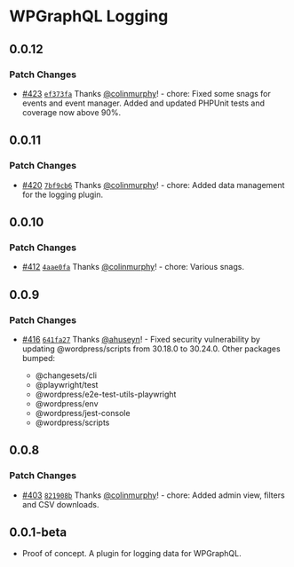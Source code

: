 # WPGraphQL Logging

## 0.0.12

### Patch Changes

- [#423](https://github.com/wpengine/hwptoolkit/pull/423) [`ef373fa`](https://github.com/wpengine/hwptoolkit/commit/ef373fa9710dd05bde9c33b7eb758f73686f0bd3) Thanks [@colinmurphy](https://github.com/colinmurphy)! - chore: Fixed some snags for events and event manager. Added and updated PHPUnit tests and coverage now above 90%.

## 0.0.11

### Patch Changes

- [#420](https://github.com/wpengine/hwptoolkit/pull/420) [`7bf9cb6`](https://github.com/wpengine/hwptoolkit/commit/7bf9cb625e1bee86af9436f8747ee1a24d1b273d) Thanks [@colinmurphy](https://github.com/colinmurphy)! - chore: Added data management for the logging plugin.

## 0.0.10

### Patch Changes

- [#412](https://github.com/wpengine/hwptoolkit/pull/412) [`4aae0fa`](https://github.com/wpengine/hwptoolkit/commit/4aae0fa56aedd64b30add448cf0df43e55b71455) Thanks [@colinmurphy](https://github.com/colinmurphy)! - chore: Various snags.

## 0.0.9

### Patch Changes

- [#416](https://github.com/wpengine/hwptoolkit/pull/416) [`641fa27`](https://github.com/wpengine/hwptoolkit/commit/641fa27d11a62fe2433a96299776732435a1eacd) Thanks [@ahuseyn](https://github.com/ahuseyn)! - Fixed security vulnerability by updating @wordpress/scripts from 30.18.0 to 30.24.0.
  Other packages bumped:

  - @changesets/cli
  - @playwright/test
  - @wordpress/e2e-test-utils-playwright
  - @wordpress/env
  - @wordpress/jest-console
  - @wordpress/scripts

## 0.0.8

### Patch Changes

- [#403](https://github.com/wpengine/hwptoolkit/pull/403) [`821908b`](https://github.com/wpengine/hwptoolkit/commit/821908b7a7b8743a44cdbdbd98eedfff7faac34a) Thanks [@colinmurphy](https://github.com/colinmurphy)! - chore: Added admin view, filters and CSV downloads.

## 0.0.1-beta

- Proof of concept. A plugin for logging data for WPGraphQL.
